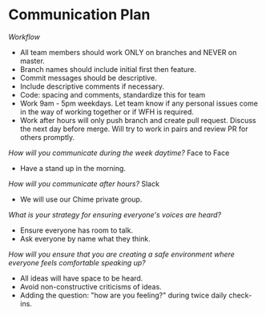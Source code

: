 # Communication Plan

*Workflow*

+ All team members should work ONLY on branches and NEVER on master.
+ Branch names should include initial first then feature.
+ Commit messages should be descriptive.
+ Include descriptive comments if necessary.
+ Code: spacing and comments, standardize this for team
+ Work 9am - 5pm weekdays.  Let team know if any personal issues come in the way of working together or if WFH is required.
+ Work after hours will only push branch and create pull request. Discuss the next day before merge. Will try to work in pairs and review PR for others promptly.

*How will you communicate during the week daytime?*
Face to Face

+ Have a stand up in the morning.

*How will you communicate after hours?*
Slack
+ We will use our Chime private group.

*What is your strategy for ensuring everyone's voices are heard?*

+ Ensure everyone has room to talk. 
+ Ask everyone by name what they think.

*How will you ensure that you are creating a safe environment where everyone feels comfortable speaking up?*
+ All ideas will have space to be heard. 
+ Avoid non-constructive criticisms of ideas. 
+ Adding the question: "how are you feeling?" during twice daily check-ins.
